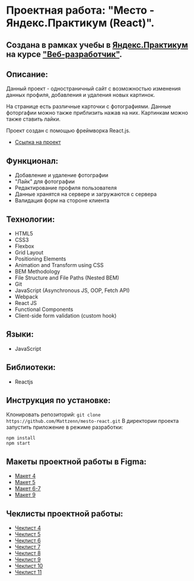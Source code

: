 # Проектная работа: "Место - Яндекс.Практикум (React)".

## Создана в рамках учебы в [Яндекс.Практикум](https://praktikum.yandex.ru/) на курсе ["Веб-разработчик"](https://praktikum.yandex.ru/web/).

## Описание:

Данный проект - одностраничный сайт с возможностью изменения данных профиля, добавления и удаления новых картинок.

На странице есть различные карточки с фотографиями. Данные фоторгафии можно также приблизить нажав на них.
Картинкам можно также ставить лайки.

Проект создан с помощью фреймворка React.js.

* [Ссылка на проект](https://mattzenn.github.io/mesto/index.html)

## Функционал:

* Добавление и удаление фотографии
* "Лайк" для фотографии
* Редактирование профиля пользователя
* Данные хранятся на сервере и загружаются с сервера
* Валидация форм на стороне клиента

## Технологии:

* HTML5 
* CSS3 
* Flexbox
* Grid Layout
* Positioning Elements
* Animation and Transform using CSS
* BEM Methodology
* File Structure and File Paths (Nested BEM)
* Git
* JavaScript (Asynchronous JS, OOP, Fetch API)
* Webpack
* React JS
* Functional Components
* Client-side form validation (custom hook)

## Языки:

* JavaScript

## Библиотеки:

* Reactjs

## Инструкция по установке:

Клонировать репозиторий:
`
git clone https://github.com/Mattzenn/mesto-react.git
`
В директории проекта запустить приложение в режиме разработки:

```
npm install
npm start
```

## Макеты проектной работы в Figma:

* [Макет 4](https://www.figma.com/file/SLGf16iUspCIjC05qUi1dk/YP-project-4-mesto)
* [Макет 5](https://www.figma.com/file/n0Ho0JWLOCYiVkrboLTVJo/sprint-5-mesto)
* [Макет 6-7](https://www.figma.com/file/qk3Axq4MZryPzGFfCnUnrP/sprint-6-mesto)
* [Макет 9](https://www.figma.com/file/hhhIavVTeuilfPPZ6sbifl/JavaScript.-Sprint-9)

## Чеклисты проектной работы:

* [Чеклист 4](https://code.s3.yandex.net/web-developer/checklists/new-program/checklist-4/index.html)
* [Чеклист 5](https://code.s3.yandex.net/web-developer/checklists/new-program/checklist-5/index.html)
* [Чеклист 6](https://code.s3.yandex.net/web-developer/checklists/new-program/checklist-6/index.html)
* [Чеклист 7](https://code.s3.yandex.net/web-developer/checklists/new-program/checklist-7/index.html)
* [Чеклист 8](https://code.s3.yandex.net/web-developer/checklists/new-program/checklist-8/index.html)
* [Чеклист 9](https://code.s3.yandex.net/web-developer/checklists/new-program/checklist-9/index.html)
* [Чеклист 10](https://code.s3.yandex.net/web-developer/checklists/new-program/checklist-10/index.html)
* [Чеклист 11](https://code.s3.yandex.net/web-developer/checklists/new-program/checklist-11/index.html)



